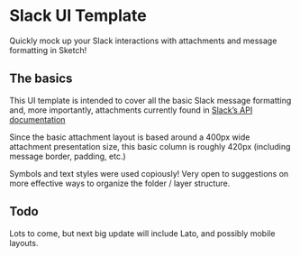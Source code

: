 # Slack UI Template
Quickly mock up your Slack interactions with attachments and message formatting in Sketch!

## The basics
This UI template is intended to cover all the basic Slack message formatting and, more importantly, attachments currently found in [Slack’s API documentation](https://api.slack.com/docs/attachments)

Since the basic attachment layout is based around a 400px wide attachment presentation size, this basic column is roughly 420px (including message border, padding, etc.)

Symbols and text styles were used copiously! Very open to suggestions on more effective ways to organize the folder / layer structure.

## Todo
Lots to come, but next big update will include Lato, and possibly mobile layouts.
